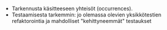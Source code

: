 - Tarkennusta käsitteeseen yhteisöt (occurrences).
- Testaamisesta tarkemmin: jo olemassa olevien yksikkötestien refaktorointia ja mahdolliset "kehittyneemmät" testaukset
